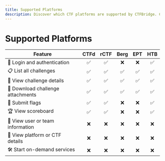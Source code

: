 ```yaml
---
title: Supported Platforms
description: Discover which CTF platforms are supported by CTFBridge. Compare features like login, challenge access, flag submission, and scoreboard viewing across CTFd, rCTF, HTB, and more.
---
```


# Supported Platforms

| Feature                           |        CTFd        |        rCTF        |        Berg        |        EPT         |        HTB         |
| --------------------------------- | :----------------: | :----------------: | :----------------: | :----------------: | :----------------: |
| 🔐 Login and authentication       | :white_check_mark: | :white_check_mark: |        :x:         |        :x:         | :white_check_mark: |
| 📋 List all challenges            | :white_check_mark: | :white_check_mark: | :white_check_mark: | :white_check_mark: | :white_check_mark: |
| 📄 View challenge details         | :white_check_mark: | :white_check_mark: | :white_check_mark: | :white_check_mark: | :white_check_mark: |
| 📎 Download challenge attachments | :white_check_mark: | :white_check_mark: | :white_check_mark: | :white_check_mark: | :white_check_mark: |
| 🚩 Submit flags                   | :white_check_mark: | :white_check_mark: |        :x:         |        :x:         | :white_check_mark: |
| 🏆 View scoreboard                | :white_check_mark: | :white_check_mark: |        :x:         |        :x:         | :white_check_mark: |
| 👤 View user or team information  |        :x:         |        :x:         |        :x:         |        :x:         |        :x:         |
| 🧭 View platform or CTF details   |        :x:         |        :x:         |        :x:         |        :x:         |        :x:         |
| 🛠️ Start on-demand services       |        :x:         |        :x:         |        :x:         |        :x:         |        :x:         |
